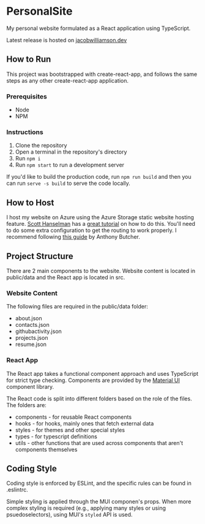 # PersonalSite

My personal website formulated as a React application using TypeScript.

Latest release is hosted on [jacobwilliamson.dev](https://www.jacobwilliamson.dev)

## How to Run

This project was bootstrapped with create-react-app, and follows the same steps as any other create-react-app application.

### Prerequisites

* Node
* NPM

### Instructions

1. Clone the repository
2. Open a terminal in the repository's directory
3. Run `npm i`
4. Run `npm start` to run a development server

If you'd like to build the production code, run `npm run build` and then you can run `serve -s build` to serve the code locally.

## How to Host

I host my website on Azure using the Azure Storage static website hosting feature. [Scott Hanselman](https://hanselman.com) has a [great tutorial](https://www.youtube.com/watch?v=G_gDYlRBAZw) on how to do this. You'll need to do some extra configuration to get the routing to work properly. I recommend following [this guide](https://antbutcher.medium.com/hosting-a-react-js-app-on-azure-blob-storage-azure-cdn-for-ssl-and-routing-8fdf4a48feeb) by Anthony Butcher.

## Project Structure

There are 2 main components to the website. Website content is located in public/data and the React app is located in src.

### Website Content

The following files are required in the public/data folder:
* about.json
* contacts.json
* githubactivity.json
* projects.json
* resume.json

### React App

The React app takes a functional component approach and uses TypeScript for strict type checking. Components are provided by the [Material UI](https://mui.com) component library. 

The React code is split into different folders based on the role of the files. The folders are:
* components - for reusable React components
* hooks - for hooks, mainly ones that fetch external data
* styles - for themes and other special styles
* types - for typescript definitions
* utils - other functions that are used across components that aren't components themselves

## Coding Style

Coding style is enforced by ESLint, and the specific rules can be found in .eslintrc.

Simple styling is applied through the MUI componen's props. When more complex styling is required (e.g., applying many styles or using psuedoselectors), using MUI's `styled` API is used.